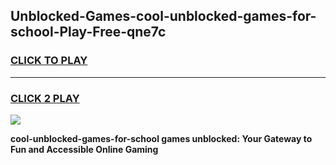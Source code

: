 
## Unblocked-Games-cool-unblocked-games-for-school-Play-Free-qne7c
<h3>
<a href="https://premium76.site?title=cool-unblocked-games-for-school&ref=18A1">CLICK TO PLAY</a></h3>
<hr>

<h3>
<a href="https://premium76.site?title=cool-unblocked-games-for-school&ref=18A1">CLICK 2 PLAY</a>
  
</h3>

<a href="https://premium76.site?title=cool-unblocked-games-for-school&ref=18A1"><img src="https://clearcache.store/games.png"></a>


**cool-unblocked-games-for-school games unblocked: Your Gateway to Fun and Accessible Online Gaming**
